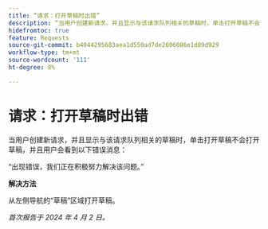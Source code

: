 ```yaml
---
title: “请求：打开草稿时出错”
description: “当用户创建新请求，并且显示与该请求队列相关的草稿时，单击打开草稿不会打开草稿，并且用户会看到错误消息。 有变通方法可用。"
hidefromtoc: true
feature: Requests
source-git-commit: b4044295683aea1d550ad7de2606086e1d89d929
workflow-type: tm+mt
source-wordcount: '111'
ht-degree: 8%

---
```



# 请求：打开草稿时出错

当用户创建新请求，并且显示与该请求队列相关的草稿时，单击打开草稿不会打开草稿，并且用户会看到以下错误消息：

“出现错误，我们正在积极努力解决该问题。”

**解决方法**

从左侧导航的“草稿”区域打开草稿。

_首次报告于 2024 年 4 月 2 日。_

